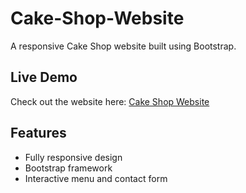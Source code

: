 # Cake-Shop-Website

A responsive Cake Shop website built using Bootstrap.

## Live Demo
Check out the website here: [Cake Shop Website](https://ananyaashettyy.github.io/Cake-Shop-Website)

## Features
- Fully responsive design
- Bootstrap framework
- Interactive menu and contact form
